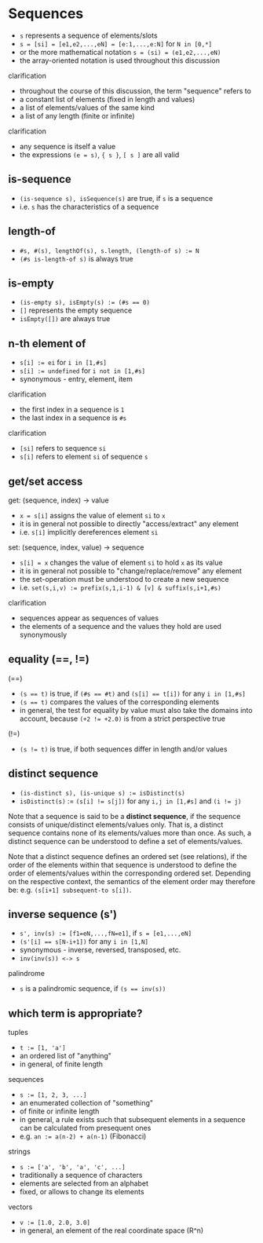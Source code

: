 
<!-- ======================================================================= -->
# Sequences

* `s` represents a sequence of elements/slots
* `s = [si] = [e1,e2,...,eN] = [e:1,...,e:N]` for `N in [0,*]`
* or the more mathematical notation `s = (si) = (e1,e2,...,eN)`
* the array-oriented notation is used throughout this discussion

clarification

* throughout the course of this discussion, the term "sequence" refers to
* a constant list of elements (fixed in length and values)
* a list of elements/values of the same kind
* a list of any length (finite or infinite)

clarification

* any sequence is itself a value
* the expressions `(e = s)`, `{ s }`, `[ s ]` are all valid

<!-- ======================================================================= -->
## is-sequence

* `(is-sequence s), isSequence(s)` are true, if `s` is a sequence
* i.e. `s` has the characteristics of a sequence

<!-- ======================================================================= -->
## length-of

* `#s, #(s), lengthOf(s), s.length, (length-of s) := N`
* `(#s is-length-of s)` is always true

<!-- ======================================================================= -->
## is-empty

* `(is-empty s), isEmpty(s) := (#s == 0)`
* `[]` represents the empty sequence
* `isEmpty([])` are always true

<!-- ======================================================================= -->
## n-th element of

* `s[i] := ei` for `i in [1,#s]`
* `s[i] := undefined` for `i not in [1,#s]`
* synonymous - entry, element, item

clarification

* the first index in a sequence is `1`
* the last index in a sequence is `#s`

clarification

* `[si]` refers to sequence `si`
* `s[i]` refers to element `si` of sequence `s`

<!-- ======================================================================= -->
## get/set access

get: (sequence, index) -> value

* `x = s[i]` assigns the value of element `si` to `x`
* it is in general not possible to directly "access/extract" any element
* i.e. `s[i]` implicitly dereferences element `si`

set: (sequence, index, value) -> sequence

* `s[i] = x` changes the value of element `si` to hold `x` as its value
* it is in general not possible to "change/replace/remove" any element
* the set-operation must be understood to create a new sequence
* i.e. `set(s,i,v) := prefix(s,1,i-1) & [v] & suffix(s,i+1,#s)`

clarification

* sequences appear as sequences of values
* the elements of a sequence and the values they hold are used synonymously

<!-- ======================================================================= -->
## equality (==, !=)

(==)

* `(s == t)` is true, if `(#s == #t)` and `(s[i] == t[i])` for any `i in [1,#s]`
* `(s == t)` compares the values of the corresponding elements
* in general, the test for equality by value must also take the domains into
  account, because `(+2 != +2.0)` is from a strict perspective true

(!=)

* `(s != t)` is true, if both sequences differ in length and/or values

<!-- ======================================================================= -->
## distinct sequence

* `(is-distinct s), (is-unique s) := isDistinct(s)`
* `isDistinct(s)` := `(s[i] != s[j])` for any `i,j in [1,#s]` and `(i != j)`

Note that a sequence is said to be a **distinct sequence**, if the sequence
consists of unique/distinct elements/values only. That is, a distinct sequence
contains none of its elements/values more than once. As such, a distinct
sequence can be understood to define a set of elements/values.

Note that a distinct sequence defines an ordered set (see relations), if the
order of the elements within that sequence is understood to define the order
of elements/values within the corresponding ordered set. Depending on the
respective context, the semantics of the element order may therefore be:
e.g. `(s[i+1] subsequent-to s[i])`.

<!-- ======================================================================= -->
## inverse sequence (s')

* `s', inv(s) := [f1=eN,...,fN=e1]`, if `s = [e1,...,eN]`
* `(s'[i] == s[N-i+1])` for any `i in [1,N]`
* synonymous - inverse, reversed, transposed, etc.
* `inv(inv(s)) <-> s`

palindrome

* `s` is a palindromic sequence, if `(s == inv(s))`

<!-- ======================================================================= -->
## which term is appropriate?

tuples

* `t := [1, 'a']`
* an ordered list of "anything"
* in general, of finite length

sequences

* `s := [1, 2, 3, ...]`
* an enumerated collection of "something"
* of finite or infinite length
* in general, a rule exists such that subsequent elements
  in a sequence can be calculated from presequent ones
* e.g. `an := a(n-2) + a(n-1)` (Fibonacci)

strings

* `s := ['a', 'b', 'a', 'c', ...]`
* traditionally a sequence of characters
* elements are selected from an alphabet
* fixed, or allows to change its elements

vectors

* `v := [1.0, 2.0, 3.0]`
* in general, an element of the real coordinate space (R^n)
